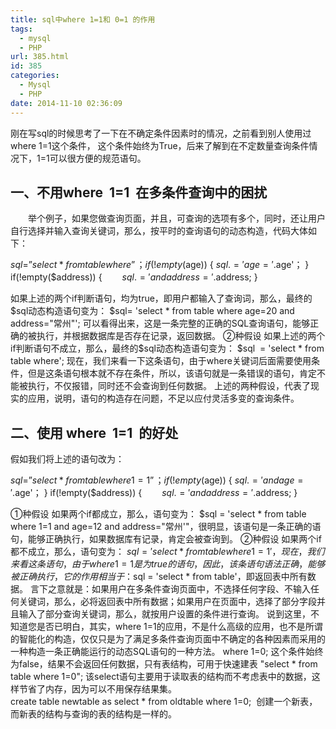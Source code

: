 ```yaml
---
title: sql中where 1=1和 0=1 的作用
tags:
  - mysql
  - PHP
url: 385.html
id: 385
categories:
  - Mysql
  - PHP
date: 2014-11-10 02:36:09
---
```


刚在写sql的时候思考了一下在不确定条件因素时的情况，之前看到别人使用过where 1=1这个条件， 这个条件始终为True，后来了解到在不定数量查询条件情况下，1=1可以很方便的规范语句。

一、不用where  1=1  在多条件查询中的困扰
--------------------------

　　举个例子，如果您做查询页面，并且，可查询的选项有多个，同时，还让用户自行选择并输入查询关键词，那么，按平时的查询语句的动态构造，代码大体如下：

$sql=”select * from table where”；
if(!empty($age))
{
    $sql .= 'age='.$age'；
}
if(!empty($address))
{
　　$sql. = 'and address='.$address;
}

如果上述的两个if判断语句，均为true，即用户都输入了查询词，那么，最终的$sql动态构造语句变为： $sql= 'select * from table where age=20 and address="常州"'; 可以看得出来，这是一条完整的正确的SQL查询语句，能够正确的被执行，并根据数据库是否存在记录，返回数据。 ②种假设 如果上述的两个if判断语句不成立，那么，最终的$sql动态构造语句变为： $sql  = 'select * from table where'; 现在，我们来看一下这条语句，由于where关键词后面需要使用条件，但是这条语句根本就不存在条件，所以，该语句就是一条错误的语句，肯定不能被执行，不仅报错，同时还不会查询到任何数据。 上述的两种假设，代表了现实的应用，说明，语句的构造存在问题，不足以应付灵活多变的查询条件。

二、使用 where  1=1  的好处
--------------------

假如我们将上述的语句改为：

$sql=”select * from table where 1=1”；
if(!empty($age))
{
    $sql .= ' and age='.$age'；
}
if(!empty($address))
{
　　$sql. = 'and address='.$address;
}

①种假设 如果两个if都成立，那么，语句变为： $sql = 'select * from table where 1=1 and age=12 and address="常州'"，很明显，该语句是一条正确的语句，能够正确执行，如果数据库有记录，肯定会被查询到。 ②种假设 如果两个if都不成立，那么，语句变为： $sql = 'select * from table where 1=1'，现在，我们来看这条语句，由于where 1=1 是为true的语句，因此，该条语句语法正确，能够被正确执行，它的作用相当于：$sql = 'select * from table'，即返回表中所有数据。 言下之意就是：如果用户在多条件查询页面中，不选择任何字段、不输入任何关键词，那么，必将返回表中所有数据；如果用户在页面中，选择了部分字段并且输入了部分查询关键词，那么，就按用户设置的条件进行查询。 说到这里，不知道您是否已明白，其实，where 1=1的应用，不是什么高级的应用，也不是所谓的智能化的构造，仅仅只是为了满足多条件查询页面中不确定的各种因素而采用的一种构造一条正确能运行的动态SQL语句的一种方法。 where 1=0; 这个条件始终为false，结果不会返回任何数据，只有表结构，可用于快速建表 "select * from table where 1=0"; 该select语句主要用于读取表的结构而不考虑表中的数据，这样节省了内存，因为可以不用保存结果集。 create table newtable as select * from oldtable where 1=0;  创建一个新表，而新表的结构与查询的表的结构是一样的。